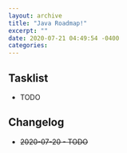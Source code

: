 ```yaml
---
layout: archive
title: "Java Roadmap!"
excerpt: ""
date: 2020-07-21 04:49:54 -0400
categories: 
---
```


## Tasklist

- TODO

## Changelog

- ~~2020-07-20 - TODO~~
